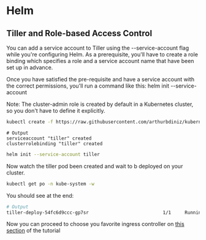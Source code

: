# Helm 

## Tiller and Role-based Access Control
You can add a service account to Tiller using the --service-account <NAME> flag while you're configuring Helm. As a prerequisite, you'll have to create a role binding which specifies a role and a service account name that have been set up in advance.

Once you have satisfied the pre-requisite and have a service account with the correct permissions, you'll run a command like this: helm init --service-account <NAME>


Note: The cluster-admin role is created by default in a Kubernetes cluster, so you don't have to define it explicitly.
```bash
kubectl create -f https://raw.githubusercontent.com/arthurbdiniz/kubernetes-cloud-setup/master/rbac/rbac_config.yaml
```


````
# Output
serviceaccount "tiller" created
clusterrolebinding "tiller" created
````
```bash
helm init --service-account tiller
```


Now watch the tiller pod been created and wait to b deployed on your cluster.
```bash
kubectl get po -n kube-system -w
```

You should see at the end:
```bash
# Output
tiller-deploy-54fc6d9ccc-gp7sr                           1/1     Running   0          9m5s
```
Now you can proceed to choose you favorite ingress controller on [this section](https://github.com/arthurbdiniz/kubernetes-cloud-setup#step-3---ingress-controller) of the tutorial